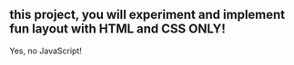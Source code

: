 ## this project, you will experiment and implement fun layout with HTML and CSS ONLY!

Yes, no JavaScript!
